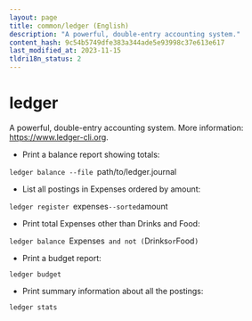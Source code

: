 ```yaml
---
layout: page
title: common/ledger (English)
description: "A powerful, double-entry accounting system."
content_hash: 9c54b5749dfe383a344ade5e93998c37e613e617
last_modified_at: 2023-11-15
tldri18n_status: 2
---
```

# ledger

A powerful, double-entry accounting system.
More information: <https://www.ledger-cli.org>.

- Print a balance report showing totals:

`ledger balance --file `<span class="tldr-var badge badge-pill bg-dark-lm bg-white-dm text-white-lm text-dark-dm font-weight-bold">path/to/ledger.journal</span>

- List all postings in Expenses ordered by amount:

`ledger register `<span class="tldr-var badge badge-pill bg-dark-lm bg-white-dm text-white-lm text-dark-dm font-weight-bold">expenses</span>` --sorted `<span class="tldr-var badge badge-pill bg-dark-lm bg-white-dm text-white-lm text-dark-dm font-weight-bold">amount</span>

- Print total Expenses other than Drinks and Food:

`ledger balance `<span class="tldr-var badge badge-pill bg-dark-lm bg-white-dm text-white-lm text-dark-dm font-weight-bold">Expenses</span>` and not (`<span class="tldr-var badge badge-pill bg-dark-lm bg-white-dm text-white-lm text-dark-dm font-weight-bold">Drinks</span>` or `<span class="tldr-var badge badge-pill bg-dark-lm bg-white-dm text-white-lm text-dark-dm font-weight-bold">Food</span>`)`

- Print a budget report:

`ledger budget`

- Print summary information about all the postings:

`ledger stats`

